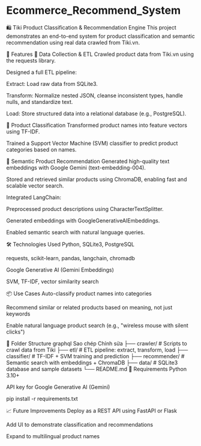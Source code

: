 ﻿# Ecommerce_Recommend_System
🛍️ Tiki Product Classification & Recommendation Engine
This project demonstrates an end-to-end system for product classification and semantic recommendation using real data crawled from Tiki.vn.

🚀 Features
🧪 Data Collection & ETL
Crawled product data from Tiki.vn using the requests library.

Designed a full ETL pipeline:

Extract: Load raw data from SQLite3.

Transform: Normalize nested JSON, cleanse inconsistent types, handle nulls, and standardize text.

Load: Store structured data into a relational database (e.g., PostgreSQL).

🧠 Product Classification
Transformed product names into feature vectors using TF-IDF.

Trained a Support Vector Machine (SVM) classifier to predict product categories based on names.

🤖 Semantic Product Recommendation
Generated high-quality text embeddings with Google Gemini (text-embedding-004).

Stored and retrieved similar products using ChromaDB, enabling fast and scalable vector search.

Integrated LangChain:

Preprocessed product descriptions using CharacterTextSplitter.

Generated embeddings with GoogleGenerativeAIEmbeddings.

Enabled semantic search with natural language queries.

🛠️ Technologies Used
Python, SQLite3, PostgreSQL

requests, scikit-learn, pandas, langchain, chromadb

Google Generative AI (Gemini Embeddings)

SVM, TF-IDF, vector similarity search

📦 Use Cases
Auto-classify product names into categories

Recommend similar or related products based on meaning, not just keywords

Enable natural language product search (e.g., "wireless mouse with silent clicks")

📂 Folder Structure
graphql
Sao chép
Chỉnh sửa
├── crawler/            # Scripts to crawl data from Tiki
├── etl/                # ETL pipeline: extract, transform, load
├── classifier/         # TF-IDF + SVM training and prediction
├── recommender/        # Semantic search with embeddings + ChromaDB
├── data/               # SQLite3 database and sample datasets
└── README.md
📌 Requirements
Python 3.10+

API key for Google Generative AI (Gemini)

pip install -r requirements.txt

📈 Future Improvements
Deploy as a REST API using FastAPI or Flask

Add UI to demonstrate classification and recommendations

Expand to multilingual product names

